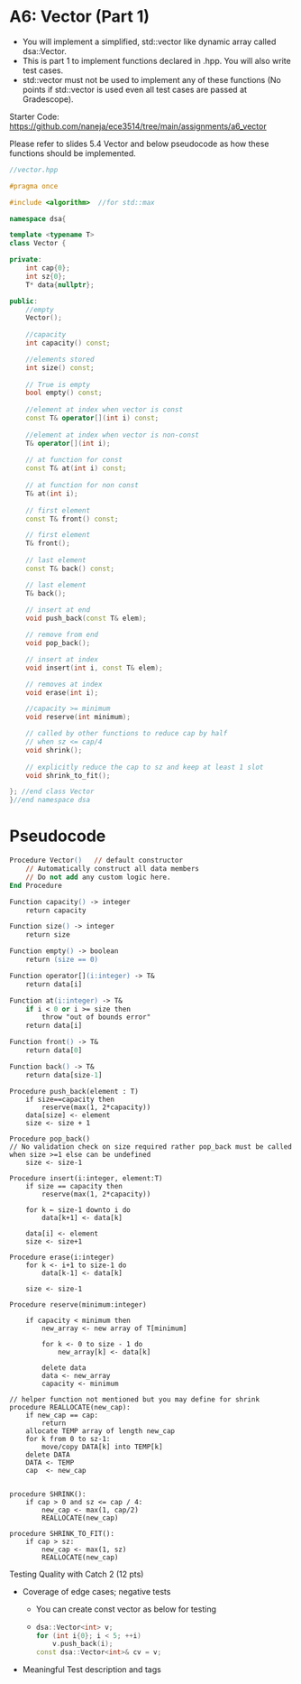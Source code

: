 # A6: Vector (Part 1)

* You will implement a simplified, std::vector like dynamic array called dsa::Vector<T>. 
* This is part 1 to implement functions declared in .hpp. You will also write test cases.
* std::vector must not be used to implement any of these functions (No points if std::vector is used even all test cases are passed at Gradescope).

Starter Code: https://github.com/naneja/ece3514/tree/main/assignments/a6_vector

Please refer to slides 5.4 Vector and below pseudocode as how these functions should be implemented.

```cpp
//vector.hpp

#pragma once

#include <algorithm>  //for std::max

namespace dsa{

template <typename T>
class Vector {

private:
    int cap{0};
    int sz{0};
    T* data{nullptr};

public:
    //empty
    Vector();
    
    //capacity
    int capacity() const;

    //elements stored
    int size() const;
    
    // True is empty
    bool empty() const;
    
    //element at index when vector is const
    const T& operator[](int i) const;
    
    //element at index when vector is non-const
    T& operator[](int i);
    
    // at function for const
    const T& at(int i) const;
    
    // at function for non const
    T& at(int i);
    
    // first element
    const T& front() const;

    // first element
    T& front();
    
    // last element
    const T& back() const;

    // last element
    T& back();
    
    // insert at end
    void push_back(const T& elem);

    // remove from end
    void pop_back();

    // insert at index
    void insert(int i, const T& elem);

    // removes at index
    void erase(int i);

    //capacity >= minimum
    void reserve(int minimum);

    // called by other functions to reduce cap by half 
    // when sz <= cap/4 
    void shrink();
    
    // explicitly reduce the cap to sz and keep at least 1 slot
    void shrink_to_fit();

}; //end class Vector
}//end namespace dsa
```

# Pseudocode

```ps
Procedure Vector()   // default constructor
    // Automatically construct all data members
    // Do not add any custom logic here.
End Procedure

Function capacity() -> integer
    return capacity

Function size() -> integer
    return size

Function empty() -> boolean
    return (size == 0)
```



```ps
Function operator[](i:integer) -> T&
    return data[i]

Function at(i:integer) -> T&
    if i < 0 or i >= size then
        throw "out of bounds error"
    return data[i]
```



```ps
Function front() -> T&
    return data[0]

Function back() -> T&
    return data[size-1]
```



```pseudocode
Procedure push_back(element : T)
    if size==capacity then
        reserve(max(1, 2*capacity))
    data[size] <- element
    size <- size + 1

Procedure pop_back()
// No validation check on size required rather pop_back must be called when size >=1 else can be undefined
    size <- size-1
```



```pseudocode
Procedure insert(i:integer, element:T)
    if size == capacity then
        reserve(max(1, 2*capacity))

    for k ← size-1 downto i do
        data[k+1] <- data[k]

    data[i] <- element
    size <- size+1
```



```pseudocode
Procedure erase(i:integer)
    for k <- i+1 to size-1 do
        data[k-1] <- data[k]

    size <- size-1
```



```pseudocode
Procedure reserve(minimum:integer)

    if capacity < minimum then
        new_array <- new array of T[minimum]

        for k <- 0 to size - 1 do
            new_array[k] <- data[k]

        delete data
        data <- new_array
        capacity <- minimum
```



```pseudocode
// helper function not mentioned but you may define for shrink
procedure REALLOCATE(new_cap):
    if new_cap == cap: 
    	return
    allocate TEMP array of length new_cap
    for k from 0 to sz-1:
        move/copy DATA[k] into TEMP[k]
    delete DATA
    DATA <- TEMP
    cap  <- new_cap


procedure SHRINK():
    if cap > 0 and sz <= cap / 4:
        new_cap <- max(1, cap/2)
        REALLOCATE(new_cap)

procedure SHRINK_TO_FIT():
    if cap > sz:
        new_cap <- max(1, sz)
        REALLOCATE(new_cap)
```



Testing Quality with Catch 2 (12 pts)

- Coverage of edge cases; negative tests
  - You can create const vector as below for testing
  
  - ```cpp
    dsa::Vector<int> v;
    for (int i{0}; i < 5; ++i) 
        v.push_back(i);
    const dsa::Vector<int>& cv = v;
    ```
  
- Meaningful Test description and tags